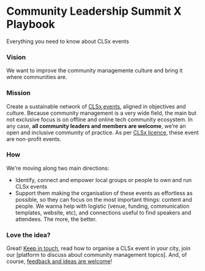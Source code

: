 # Community Leadership Summit X Playbook
Everything you need to know about CLSx events
### Vision
We want to improve the community managemente culture and bring it where communities are.
### Mission
Create a sustainable network of [CLSx events](http://www.communityleadershipsummit.com/clsx/license/), aligned in objectives and culture. Because community management is a very wide field, the main but not exclusive focus is on offline and online tech community ecosystem. In any case, **all community leaders and members are welcome**, we’re an open and inclusive community of practice. As per [CLSx licence](http://www.communityleadershipsummit.com/clsx/license/), these event are non-profit events.
### How
We're moving along two main directions:
 * Identify, connect and empower local groups or people to own and run CLSx events
 * Support them making the organisation of these events as effortless as possible, so they can focus on the most important things: content and people. We wanna help with logistic (venue, funding, communication templates, website, etc), and connections useful to find speakers and attendees. The more, the better.
### Love the idea?
Great! [Keep in touch](slack_or_forum), read how to organise a CLSx event in your city, join our [platform to discuss about community management topics]. And, of course, [feedback and ideas are welcome](contact_us)!